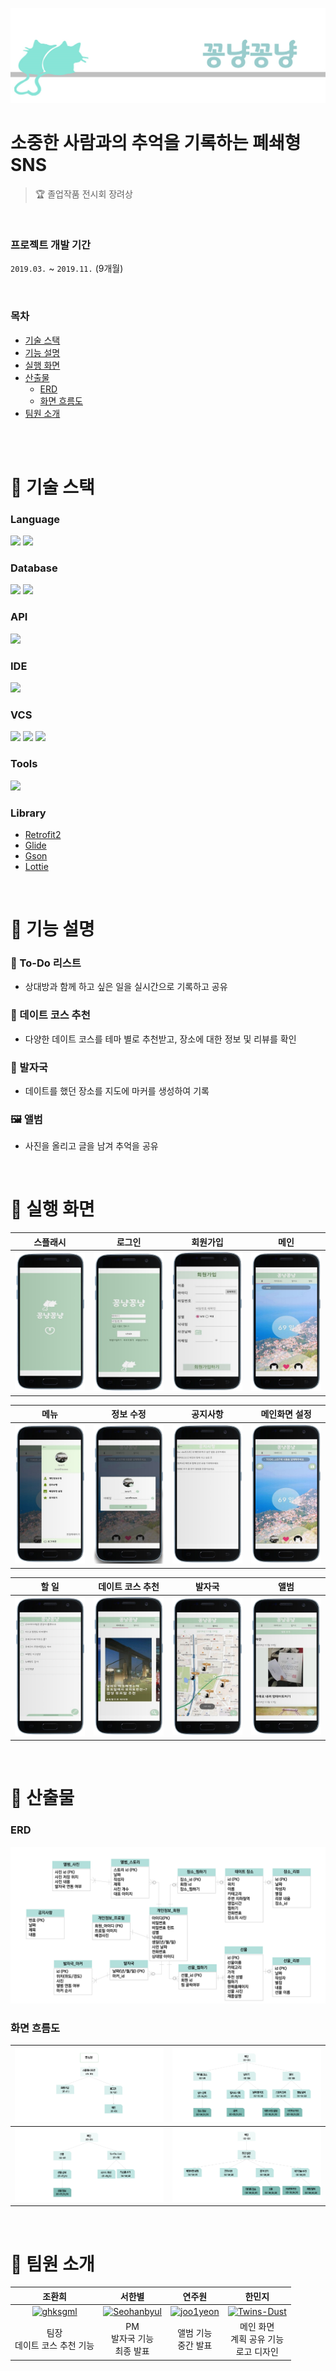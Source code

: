 ![꽁냥꽁냥](README_asset/logo.png)

# 소중한 사람과의 추억을 기록하는 폐쇄형 SNS

> 🏆 졸업작품 전시회 장려상

<br>

### 프로젝트 개발 기간

`2019.03.` ~ `2019.11.` (9개월)

<br>

### 목차

- [기술 스택](#-기술-스택)
- [기능 설명](#-기능-설명)
- [실행 화면](#-실행-화면)
- [산출물](#-산출물)
    + [ERD](#erd)
    + [화면 흐름도](#화면-흐름도)
- [팀원 소개](#-팀원-소개)

<br><br>

# 📌 기술 스택

### Language

<div>
    <img src="https://img.shields.io/badge/Java-007396?style=for-the-badge&logo=java&logoColor=white" />
    <img src="https://img.shields.io/badge/php-777BB4?style=for-the-badge&logo=php&logoColor=white" />
</div>

### Database

<div>
    <img src="https://img.shields.io/badge/SQLite-003B57?style=for-the-badge&logo=sqlite&logoColor=white" />
    <img src="https://img.shields.io/badge/MySQL-4479A1?style=for-the-badge&logo=mysql&logoColor=white" />
</div>

### API

<div>
    <img src="https://img.shields.io/badge/googlemaps-4285F4?style=for-the-badge&logo=googlemaps&logoColor=white" />
</div>

### IDE

<div>
    <img src="https://img.shields.io/badge/Android Studio-3DDC84?style=for-the-badge&logo=androidstudio&logoColor=white" />
</div>

### VCS

<div>
    <img src="https://img.shields.io/badge/Git-F05032?style=for-the-badge&logo=Git&logoColor=white" />
    <img src="https://img.shields.io/badge/GitHub-181717?style=for-the-badge&logo=github&logoColor=white" />
    <img src="https://img.shields.io/badge/GitHub desktop-181717?style=for-the-badge&logo=github&logoColor=white" />
</div>

### Tools

<div>
    <img src="https://img.shields.io/badge/filezilla-BF0000?style=for-the-badge&logo=filezilla&logoColor=white" />
</div>

### Library

- [Retrofit2](https://github.com/square/retrofit)
- [Glide](https://github.com/bumptech/glide)
- [Gson](https://github.com/google/gson)
- [Lottie](https://lottiefiles.com)

<br>

# 📌 기능 설명

### 📝 To-Do 리스트

- 상대방과 함께 하고 싶은 일을 실시간으로 기록하고 공유

### 🔎 데이트 코스 추천

- 다양한 데이트 코스를 테마 별로 추천받고, 장소에 대한 정보 및 리뷰를 확인

### 🐾 발자국

- 데이트를 했던 장소를 지도에 마커를 생성하여 기록

### 🖼 앨범

- 사진을 올리고 글을 남겨 추억을 공유

<br>

# 📌 실행 화면

| 스플래시 | 로그인 | 회원가입 | 메인 |
| :---: | :---: | :---: | :---: |
| <img src="README_asset/화면/스플래시.png" width="400px"> | <img src="README_asset/화면/로그인.png" width="400px"> | <img src="README_asset/화면/회원가입.png" width="400px"> | <img src="README_asset/화면/메인.png" width="400px"> |

| 메뉴 | 정보 수정 | 공지사항 | 메인화면 설정 |
| :---: | :---: | :---: | :---: |
| <img src="README_asset/화면/마이페이지.png" width="400px"> | <img src="README_asset/화면/정보수정.png" width="400px"> | <img src="README_asset/화면/공지사항.png" width="400px"> | <img src="README_asset/화면/메인_설정.png" width="400px"> |

| 할 일 | 데이트 코스 추천 | 발자국 | 앨범 |
| :---: | :---: | :---: | :---: |
| <img src="README_asset/화면/할일.png" width="400px"> | <img src="README_asset/화면/데이트코스_추천.png" width="400px"> | <img src="README_asset/화면/발자국.png" width="400px"> | <img src="README_asset/화면/앨범.PNG" width="400px"> |

<br>

# 📌 산출물

### ERD

![ERD](README_asset/ERD.png)

### 화면 흐름도

| ![화면흐름도1](README_asset/화면흐름도1.png) | ![화면흐름도2](README_asset/화면흐름도2.png) |
| -------------------------------------------- | -------------------------------------------- |
| ![화면흐름도3](README_asset/화면흐름도3.png) | ![화면흐름도4](README_asset/화면흐름도4.png) |

<br>

# 📌 팀원 소개

|                                             조환희                                             |                                                서한별                                                |                                              연주원                                              |                                                한민지                                                |
| :--------------------------------------------------------------------------------------------: | :--------------------------------------------------------------------------------------------------: | :----------------------------------------------------------------------------------------------: | :--------------------------------------------------------------------------------------------------: |
| [![ghksgml](https://avatars.githubusercontent.com/u/50977139?v=4)](https://github.com/ghksgml) | [![Seohanbyul](https://avatars.githubusercontent.com/u/50897415?v=4)](https://github.com/Seohanbyul) | [![joo1yeon](https://avatars.githubusercontent.com/u/50977497?v=4)](https://github.com/joo1yeon) | [![Twins-Dust](https://avatars.githubusercontent.com/u/50979160?v=4)](https://github.com/Twins-Dust) |
|                               팀장<br>데이트 코스 추천 기능<br>                                |                                    PM<br>발자국 기능<br>최종 발표                                    |                                      앨범 기능<br>중간 발표                                      |                            메인 화면<br>계획 공유 기능<br>로고 디자인<br>                            |

